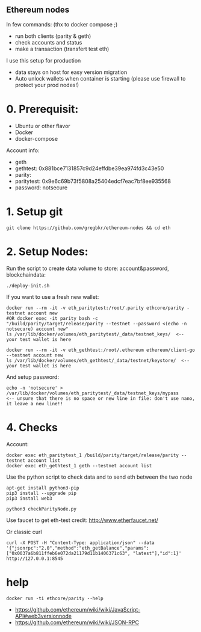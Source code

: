 ## Ethereum nodes ##

In few commands: (thx to docker compose ;)
- run both clients (parity & geth)
- check accounts and status
- make a transaction (transfert test eth)

I use this setup for production
- data stays on host for easy version migration
- Auto unlock wallets when container is starting (please use firewall to protect your prod nodes!)
 

# 0. Prerequisit:

- Ubuntu or other flavor
- Docker
- docker-compose

Account info:
- geth
- gethtest: 0x881bce7131857c9d24effdbe39ea974fd3c43e50
- parity:
- paritytest: 0x9e6c69b73f5808a25404edcf7eac7bf8ee935568
- password: notsecure

# 1. Setup git

    git clone https://github.com/gregbkr/ethereum-nodes && cd eth

# 2. Setup Nodes:

Run the script to create data volume to store: account&password, blockchaindata:    

    ./deploy-init.sh

If you want to use a fresh new wallet:

    docker run --rm -it -v eth_paritytest:/root/.parity ethcore/parity -testnet account new
    #OR docker exec -it parity bash -c "/build/parity/target/release/parity --testnet --password <(echo -n notsecure) account new"
    ls /var/lib/docker/volumes/eth_paritytest/_data/testnet_keys/  <-- your test wallet is here

    docker run --rm -it -v eth_gethtest:/root/.ethereum ethereum/client-go --testnet account new
    ls /var/lib/docker/volumes/eth_gethtest/_data/testnet/keystore/  <-- your test wallet is here

And setup password:

    echo -n 'notsecure' > /var/lib/docker/volumes/eth_paritytest/_data/testnet_keys/mypass     <-- unsure that there is no space or new line in file: don't use nano, it leave a new line!!


# 4. Checks 

Account:

    docker exec eth_paritytest_1 /build/parity/target/release/parity --testnet account list
    docker exec eth_gethtest_1 geth --testnet account list


Use the python script to check data and to send eth between the two node
	
	apt-get install python3-pip
	pip3 install --upgrade pip
	pip3 install web3

	python3 checkParityNode.py

Use faucet to get eth-test credit: http://www.etherfaucet.net/

Or classic curl

    curl -X POST -H "Content-Type: application/json" --data '{"jsonrpc":"2.0","method":"eth_getBalance","params":["0x0037a6b811ffeb6e072da21179d11b1406371c63", "latest"],"id":1}' http://127.0.0.1:8545

		
# help
    
    docker run -ti ethcore/parity --help
	
- https://github.com/ethereum/wiki/wiki/JavaScript-API#web3versionnode
- https://github.com/ethereum/wiki/wiki/JSON-RPC
